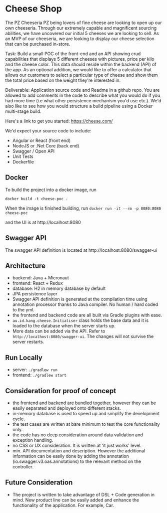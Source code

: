 
# Cheese Shop
The PZ Cheeseria
PZ being lovers of fine cheese are looking to open up our own cheeseria. Through our extremely capable and magnificent sourcing abilities, we have uncovered our initial 5 cheeses we are looking to sell. As an MVP of our cheeseria, we are looking to display our cheese selection that can be purchased in-store.
 
Task: Build a small POC of the front-end and an API showing crud capabilities that displays 5 different cheeses with pictures, price per kilo and the cheese color. This data should reside within the backend (API) of the app. 
As an optional addition, we would like to offer a calculator that allows our customers to select a particular type of cheese and show them the total price based on the weight they're interested in.

Deliverable: Application source code and Readme in a github repo. You are allowed to add comments in the code to describe what you would do if you had more time (i.e what other persistence mechanism you'd use etc.).
We'd also like to see how you would structure a build pipeline using a Docker multi-stage build.

Here's a link to get you started: https://cheese.com/


We'd expect your source code to include:
- Angular or React (front end)
- NodeJS or .Net Core (back end)
- Swagger / Open API
- Unit Tests
- Dockerfile


## Docker
To build the project into a docker image, run
```
docker build -t cheese-poc .
```

When the image is finished building, run
`docker run -it --rm -p 8080:8080 cheese-poc`

and the UI is at http://localhost:8080

## Swagger API
The swagger API definition is located at http://localhost:8080/swagger-ui

## Architecture
 - backend: Java + Micronaut
 - frontend: React + Redux
 - database: H2 in memory database by default
 - JPA persistence layer
 - Swagger API definition is generated at the compilation time using annotation processor thanks to Java compiler. No human / hard coded to the yml.
 - the frontend and backend code are all built via Gradle plugins with ease.
 - `au.id.kang.cheese.Initialiser` class holds the base data and it is loaded to the database when the server starts up. 
 - More data can be added via the API. Refer to `http://localhost:8080/swagger-ui`. The changes will not survive the server restarts.
 
## Run Locally
- server: `./gradlew run`
- frontend: `./gradlew start`

## Consideration for proof of concept
- the frontend and backend are bundled together, however they can be easily separated and deployed onto different stacks.
- in-memory database is used to speed up and simplify the development cycle.
- the test cases are written at bare minimum to test the core functionality only. 
- the code has no deep consideration around data validation and exception handling. 
- no CSS or UX consideration. It is written at 'it just works' level.
- min. API documentation and description. However the additional information can be easily done by adding the annotation (io.swagger.v3.oas.annotations) to the relevant method on the controller.

## Future Consideration
- The project is written to take advantage of DSL + Code generation in mind. New product line can be easily added and enhance the functionality of the application.  For example, Car.
